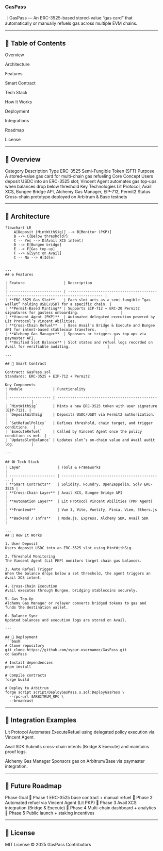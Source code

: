 ### GasPass

｜GasPass — An ERC-3525-based stored-value “gas card” that automatically or manually refuels gas across multiple EVM chains.

---
## 📑 Table of Contents

Overview

Architecture

Features

Smart Contract

Tech Stack

How It Works

Deployment

Integrations

Roadmap

License

---

## 🚀 Overview
Category	Description
Type	ERC-3525 Semi-Fungible Token (SFT)
Purpose	A stored-value gas card for multi-chain gas refueling
Core Concept	Users deposit USDC into an ERC-3525 slot; Vincent Agent automates gas top-ups when balances drop below threshold
Key Technologies	Lit Protocol, Avail XCS, Bungee Bridge API, Alchemy Gas Manager, EIP-712, Permit2
Status	Cross-chain prototype deployed on Arbitrum & Base testnets

---

## 🧠 Architecture

```mermaid
flowchart LR
    A[Deposit (MintWithSig)] --> B[Monitor (PKP)]
    B --> C{Below threshold?}
    C -- Yes --> D[Avail XCS intent]
    D --> E[Bungee bridge]
    E --> F[Gas top-up]
    F --> G[Sync on Avail]
    C -- No --> H[Idle]


---
## ⚙️ Features

| Feature                  | Description                                                                            |
| ------------------------ | -------------------------------------------------------------------------------------- |
| **ERC-3525 Gas Slot**    | Each slot acts as a semi-fungible “gas wallet” holding USDC/USDT for a specific chain. |
| **Permit-Based Minting** | Supports EIP-712 + ERC-20 Permit2 signatures for gasless onboarding.                   |
| **Vincent Agent (PKP)**  | Automated delegated execution powered by Lit Protocol’s Vincent Abilities.             |
| **Cross-Chain Refuel**   | Uses Avail’s Bridge & Execute and Bungee API for intent-based stablecoin transfers.    |
| **Alchemy Gas Manager**  | Sponsors or triggers gas top-ups via paymaster API.                                    |
| **Unified Slot Balance** | Slot states and refuel logs recorded on Avail for verifiable auditing.                 |

---

## 🧩 Smart Contract

Contract: GasPass.sol
Standards: ERC-3525 + EIP-712 + Permit2

Key Components
| Module              | Functionality                                             |
| ------------------- | --------------------------------------------------------- |
| `MintWithSig`       | Mints a new ERC-3525 token with user signature (EIP-712). |
| `DepositWithSig`    | Deposits USDC/USDT via Permit2 authorization.             |
| `SetRefuelPolicy`   | Defines threshold, chain target, and trigger conditions.  |
| `ExecuteRefuel`     | Called by Vincent Agent once the policy condition is met. |
| `UpdateSlotBalance` | Updates slot’s on-chain value and Avail audit log.        |

---

## 🛠️ Tech Stack
| Layer                 | Tools & Frameworks                             |
| --------------------- | ---------------------------------------------- |
| **Smart Contracts**   | Solidity, Foundry, OpenZeppelin, Solv ERC-3525 |
| **Cross-Chain Layer** | Avail XCS, Bungee Bridge API                   |
| **Automation Layer**  | Lit Protocol Vincent Abilities (PKP Agent)     |
| **Frontend**          | Vue 3, Vite, Vuetify, Pinia, Viem, Ethers.js   |
| **Backend / Infra**   | Node.js, Express, Alchemy SDK, Avail SDK       |

---
## 🔄 How It Works

1. User Deposit
Users deposit USDC into an ERC-3525 slot using MintWithSig.

2. Threshold Monitoring
The Vincent Agent (Lit PKP) monitors target chain gas balances.

3. Auto Refuel Trigger
When the balance drops below a set threshold, the agent triggers an Avail XCS intent.

4. Cross-Chain Execution
Avail executes through Bungee, bridging stablecoins securely.

5. Gas Top-Up
Alchemy Gas Manager or relayer converts bridged tokens to gas and funds the destination wallet.

6. Balance Sync
Updated balances and execution logs are stored on Avail.

---

## 🧱 Deployment
```bash
# Clone repository
git clone https://github.com/<your-username>/GasPass.git
cd GasPass

# Install dependencies
pnpm install

# Compile contracts
forge build

# Deploy to Arbitrum
forge script script/DeployGasPass.s.sol:DeployGasPass \
  --rpc-url $ARBITRUM_RPC \
  --broadcast
```
---

## 🔗 Integration Examples

Lit Protocol
Automates ExecuteRefuel using delegated policy execution via Vincent Agent.

Avail SDK
Submits cross-chain intents (Bridge & Execute) and maintains proof logs.

Alchemy Gas Manager
Sponsors gas on Arbitrum/Base via paymaster integration.

---
## 🧭 Future Roadmap
Phase	Goal
🔹 Phase 1	ERC-3525 base contract + manual refuel
🔹 Phase 2	Automated refuel via Vincent Agent (Lit PKP)
🔹 Phase 3	Avail XCS integration (Bridge & Execute)
🔹 Phase 4	Multi-chain dashboard + analytics
🔹 Phase 5	Public launch + staking incentives

---
## 📜 License

MIT License © 2025 GasPass Contributors
